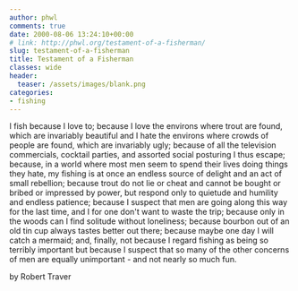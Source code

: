 ```yaml
---
author: phwl
comments: true
date: 2000-08-06 13:24:10+00:00
# link: http://phwl.org/testament-of-a-fisherman/
slug: testament-of-a-fisherman
title: Testament of a Fisherman
classes: wide
header:
  teaser: /assets/images/blank.png
categories:
- fishing
---
```


I fish because I love to; because I love the environs where trout are found, which are invariably beautiful and I hate the environs where crowds of people are found, which are invariably ugly; because of all the television commercials, cocktail parties, and assorted social posturing I thus escape; because, in a world where most men seem to spend their lives doing things they hate, my fishing is at once an endless source of delight and an act of small rebellion; because trout do not lie or cheat and cannot be bought or bribed or impressed by power, but respond only to quietude and humility and endless patience; because I suspect that men are going along this way for the last time, and I for one don't want to waste the trip; because only in the woods can I find solitude without loneliness; because bourbon out of an old tin cup always tastes better out there; because maybe one day I will catch a mermaid; and, finally, not because I regard fishing as being so terribly important but because I suspect that so many of the other concerns of men are equally unimportant - and not nearly so much fun.

by Robert Traver
